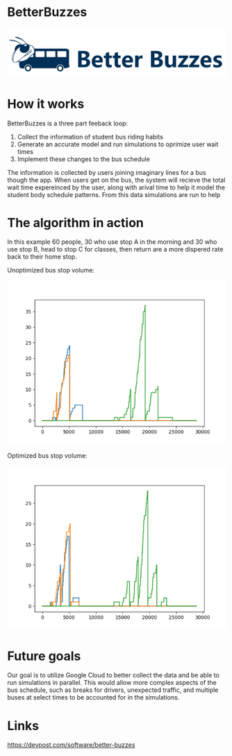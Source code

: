 # BetterBuzzes
![alt text](https://github.com/jperez306/BetterBuzzes/blob/main/images/logo.png)

# How it works
BetterBuzzes is a three part feeback loop:
1) Collect the information of student bus riding habits
2) Generate an accurate model and run simulations to oprimize user wait times
3) Implement these changes to the bus schedule

The information is collected by users joining imaginary lines for a bus though the app. When users get on the bus, the system will recieve the total wait time expereinced by the user, along with arival time to help it model the student body schedule patterns. 
From this data simulations are run to help 

# The algorithm in action

In this example 60 people, 30 who use stop A in the morning and 30 who use stop B, head to stop C for classes, then return are a more dispered rate back to their home stop.

Unoptimized bus stop volume:

![alt text](https://github.com/jperez306/BetterBuzzes/blob/main/images/31243241.png)

Optimized bus stop volume:

![alt text](https://github.com/jperez306/BetterBuzzes/blob/main/images/23143214.png)  

# Future goals
Our goal is to utilize Google Cloud to better collect the data and be able to run simulations in parallel. This would allow more complex aspects of the bus schedule, such as breaks for drivers, unexpected traffic, and multiple buses at select times to be accounted for in the simulations.

# Links
https://devpost.com/software/better-buzzes
